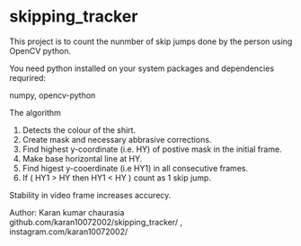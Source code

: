 # skipping_tracker

This project is to count the nunmber of skip jumps done by the person using OpenCV python.

You need python installed on your system
packages and dependencies requrired: 

numpy,
opencv-python

The algorithm
1. Detects the colour of the shirt.
2. Create mask and necessary abbrasive corrections.
3. Find highest y-coordinate (i.e. HY) of postive mask in the initial frame.
4. Make base horizontal line at HY.
5. Find higest y-cooerdinate (i.e HY1) in all consecutive frames.
6. If ( HY1 > HY then HY1 < HY ) count as 1 skip jump.

Stability in video frame increases accurecy. 



Author: 
Karan kumar chaurasia
github.com/karan10072002/skipping_tracker/ , 
instagram.com/karan10072002/
